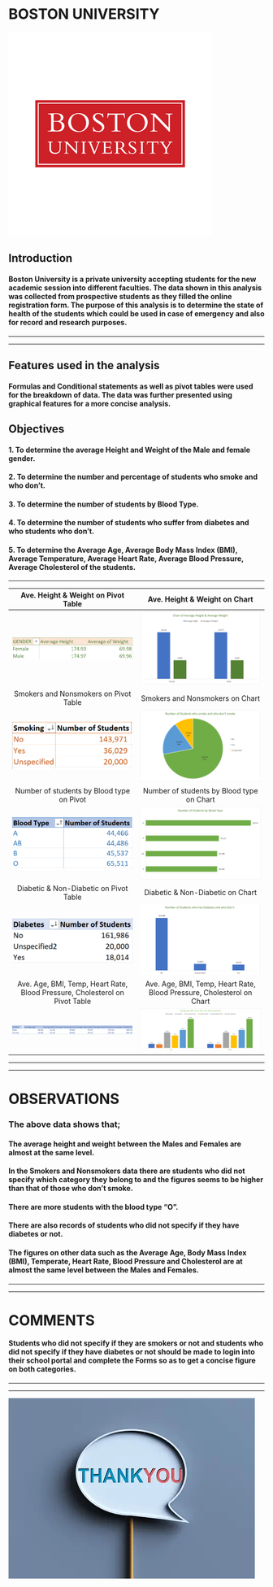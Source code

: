 # BOSTON UNIVERSITY
![](Boston-University-Logo.png)
## Introduction
#### Boston University is a private university accepting students for the new academic session into different faculties. The data shown in this analysis was collected from prospective students as they filled the online registration form.  The purpose of this analysis is to determine the state of health of the students which could be used in case of emergency and also for record and research purposes.
---
---

## Features used in the analysis
#### Formulas and Conditional statements as well as pivot tables were used for the breakdown of data. The data was further presented using graphical features for a more concise analysis.

## Objectives
#### 1.	To determine the average Height and Weight of the Male and female gender. 
#### 2.	To determine the number and percentage of students who smoke and who don’t.
#### 3.	To determine the number of students by Blood Type.
#### 4.	To determine the number of students who suffer from diabetes and who students who don’t.
#### 5.	To determine the Average Age, Average Body Mass Index (BMI), Average Temperature, Average Heart Rate, Average Blood Pressure, Average Cholesterol of the students.
---

Ave. Height & Weight on Pivot Table                 | 		Ave. Height & Weight on Chart
:---------------------------------------------:	         |		:----------------------------------------:
![](ave_weight_height_pivot.png) 	         | 		![](ave_weight_height_visuals.png)
Smokers and Nonsmokers on Pivot Table         | 		Smokers and Nonsmokers on Chart
![](smoking_pivot.png) 			         |		![](smoking_visuals.png)
Number of students by Blood type on Pivot    | 		Number of students by Blood type on Chart
![](bloodtype_pivot.png) 		          |			 ![](bloodtype_visuals.png)
Diabetic & Non-Diabetic on Pivot Table             | 		Diabetic & Non-Diabetic on Chart
![](diabetes_pivot.png) 			         |			 ![](diabetes_visuals.png)
Ave. Age, BMI, Temp, Heart Rate, Blood Pressure, Cholesterol on Pivot Table   | 		Ave. Age, BMI, Temp, Heart Rate, Blood Pressure, Cholesterol on Chart
![](ave_all_pivot.png) 			         |			 ![](ave_all_visuals.png)
---
---
# OBSERVATIONS 

### The above data shows that; 
#### The average height and weight between the Males and Females are almost at the same level.
#### In the Smokers and Nonsmokers data there are students who did not specify which category they belong to and the figures seems to be higher than that of those who don’t smoke.
#### There are more students with the blood type “O”.
#### There are also records of students who did not specify if they have diabetes or not.
#### The figures on other data such as the Average Age, Body Mass Index (BMI), Temperate, Heart Rate, Blood Pressure and Cholesterol are at almost the same level between the Males and Females.
---
---
# COMMENTS
#### Students who did not specify if they are smokers or not and students who did not specify if they have diabetes or not should be made to login into their school portal and complete the Forms so as to get a concise figure on both categories.
---
---

![](thankyou.webp)

